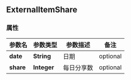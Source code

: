 <a name="ExternalItemShare"></a>
## ExternalItemShare
### 属性
参数名 | 参数类型 | 参数描述 | 备注
------------ | ------------- | ------------- | -------------
**date** | **String** | 日期 |  optional
**share** | **Integer** | 每日分享数 |  optional



